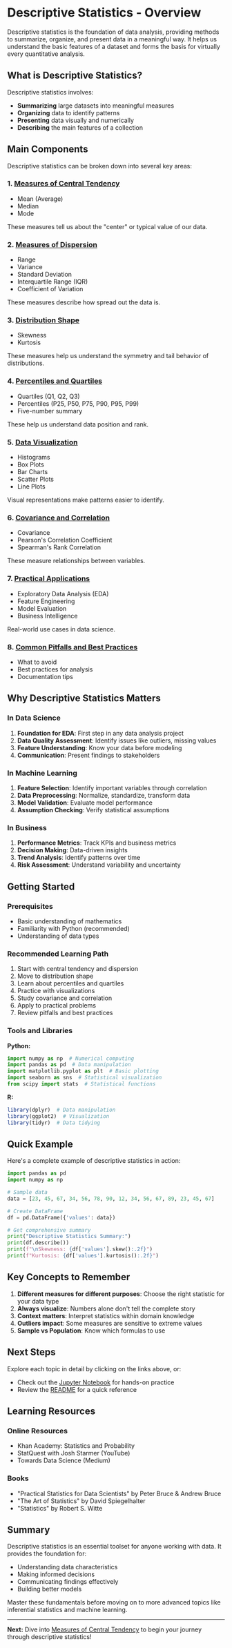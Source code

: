 # Descriptive Statistics - Overview

Descriptive statistics is the foundation of data analysis, providing methods to summarize, organize, and present data in a meaningful way. It helps us understand the basic features of a dataset and forms the basis for virtually every quantitative analysis.

## What is Descriptive Statistics?

Descriptive statistics involves:
- **Summarizing** large datasets into meaningful measures
- **Organizing** data to identify patterns
- **Presenting** data visually and numerically
- **Describing** the main features of a collection

## Main Components

Descriptive statistics can be broken down into several key areas:

### 1. [Measures of Central Tendency](./central_tendency.md)
- Mean (Average)
- Median
- Mode

These measures tell us about the "center" or typical value of our data.

### 2. [Measures of Dispersion](./dispersion.md)
- Range
- Variance
- Standard Deviation
- Interquartile Range (IQR)
- Coefficient of Variation

These measures describe how spread out the data is.

### 3. [Distribution Shape](./distribution_shape.md)
- Skewness
- Kurtosis

These measures help us understand the symmetry and tail behavior of distributions.

### 4. [Percentiles and Quartiles](./percentiles_quartiles.md)
- Quartiles (Q1, Q2, Q3)
- Percentiles (P25, P50, P75, P90, P95, P99)
- Five-number summary

These help us understand data position and rank.

### 5. [Data Visualization](./visualization.md)
- Histograms
- Box Plots
- Bar Charts
- Scatter Plots
- Line Plots

Visual representations make patterns easier to identify.

### 6. [Covariance and Correlation](./covariance_correlation.md)
- Covariance
- Pearson's Correlation Coefficient
- Spearman's Rank Correlation

These measure relationships between variables.

### 7. [Practical Applications](./practical_applications.md)
- Exploratory Data Analysis (EDA)
- Feature Engineering
- Model Evaluation
- Business Intelligence

Real-world use cases in data science.

### 8. [Common Pitfalls and Best Practices](./pitfalls_best_practices.md)
- What to avoid
- Best practices for analysis
- Documentation tips

## Why Descriptive Statistics Matters

### In Data Science
1. **Foundation for EDA**: First step in any data analysis project
2. **Data Quality Assessment**: Identify issues like outliers, missing values
3. **Feature Understanding**: Know your data before modeling
4. **Communication**: Present findings to stakeholders

### In Machine Learning
1. **Feature Selection**: Identify important variables through correlation
2. **Data Preprocessing**: Normalize, standardize, transform data
3. **Model Validation**: Evaluate model performance
4. **Assumption Checking**: Verify statistical assumptions

### In Business
1. **Performance Metrics**: Track KPIs and business metrics
2. **Decision Making**: Data-driven insights
3. **Trend Analysis**: Identify patterns over time
4. **Risk Assessment**: Understand variability and uncertainty

## Getting Started

### Prerequisites
- Basic understanding of mathematics
- Familiarity with Python (recommended)
- Understanding of data types

### Recommended Learning Path
1. Start with central tendency and dispersion
2. Move to distribution shape
3. Learn about percentiles and quartiles
4. Practice with visualizations
5. Study covariance and correlation
6. Apply to practical problems
7. Review pitfalls and best practices

### Tools and Libraries

**Python:**
```python
import numpy as np  # Numerical computing
import pandas as pd  # Data manipulation
import matplotlib.pyplot as plt  # Basic plotting
import seaborn as sns  # Statistical visualization
from scipy import stats  # Statistical functions
```

**R:**
```r
library(dplyr)  # Data manipulation
library(ggplot2)  # Visualization
library(tidyr)  # Data tidying
```

## Quick Example

Here's a complete example of descriptive statistics in action:

```python
import pandas as pd
import numpy as np

# Sample data
data = [23, 45, 67, 34, 56, 78, 90, 12, 34, 56, 67, 89, 23, 45, 67]

# Create DataFrame
df = pd.DataFrame({'values': data})

# Get comprehensive summary
print("Descriptive Statistics Summary:")
print(df.describe())
print(f"\nSkewness: {df['values'].skew():.2f}")
print(f"Kurtosis: {df['values'].kurtosis():.2f}")
```

## Key Concepts to Remember

1. **Different measures for different purposes**: Choose the right statistic for your data type
2. **Always visualize**: Numbers alone don't tell the complete story
3. **Context matters**: Interpret statistics within domain knowledge
4. **Outliers impact**: Some measures are sensitive to extreme values
5. **Sample vs Population**: Know which formulas to use

## Next Steps

Explore each topic in detail by clicking on the links above, or:
- Check out the [Jupyter Notebook](./descriptive_statistics.ipynb) for hands-on practice
- Review the [README](./README.md) for a quick reference

## Learning Resources

### Online Resources
- Khan Academy: Statistics and Probability
- StatQuest with Josh Starmer (YouTube)
- Towards Data Science (Medium)

### Books
- "Practical Statistics for Data Scientists" by Peter Bruce & Andrew Bruce
- "The Art of Statistics" by David Spiegelhalter
- "Statistics" by Robert S. Witte

## Summary

Descriptive statistics is an essential toolset for anyone working with data. It provides the foundation for:
- Understanding data characteristics
- Making informed decisions
- Communicating findings effectively
- Building better models

Master these fundamentals before moving on to more advanced topics like inferential statistics and machine learning.

---

**Next:** Dive into [Measures of Central Tendency](./central_tendency.md) to begin your journey through descriptive statistics!
